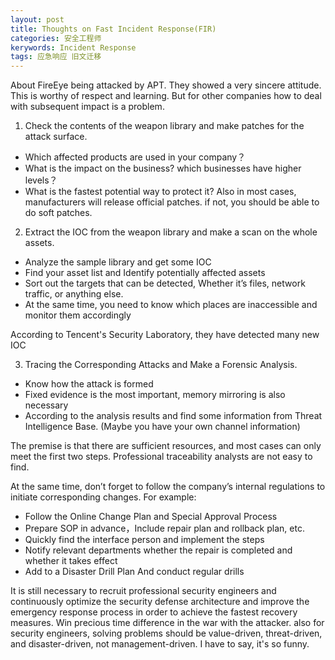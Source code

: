 ```yaml
---
layout: post
title: Thoughts on Fast Incident Response(FIR)
categories: 安全工程师
kerywords: Incident Response
tags: 应急响应 旧文迁移
---
```


About FireEye being attacked by APT. They showed a very sincere attitude. This is worthy of respect and learning. But for other companies how to deal with subsequent impact is a problem.

1. Check the contents of the weapon library and make patches for the attack surface.

* Which affected products are used in your company？
* What is the impact on the business? which businesses have higher levels？
* What is the fastest potential way to protect it?
Also in most cases, manufacturers will release official patches. if not, you should be able to do soft patches.

2. Extract the IOC from the weapon library and make a scan on the whole assets.

* Analyze the sample library and get some IOC
* Find your asset list and Identify potentially affected assets
* Sort out the targets that can be detected, Whether it’s files, network traffic, or anything else.
* At the same time, you need to know which places are inaccessible and monitor them accordingly

According to Tencent's Security Laboratory, they have detected many new IOC

3. Tracing the Corresponding Attacks and Make a Forensic Analysis.

* Know how the attack is formed
* Fixed evidence is the most important, memory mirroring is also necessary
* According to the analysis results and find some information from Threat Intelligence Base. (Maybe you have your own channel information)

The premise is that there are sufficient resources, and most cases can only meet the first two steps. Professional traceability analysts are not easy to find.

At the same time, don’t forget to follow the company’s internal regulations to initiate corresponding changes. For example:

* Follow the Online Change Plan and Special Approval Process
* Prepare SOP in advance，Include repair plan and rollback plan, etc.
* Quickly find the interface person and implement the steps
* Notify relevant departments whether the repair is completed and whether it takes effect
* Add to a Disaster Drill Plan And conduct regular drills

It is still necessary to recruit professional security engineers and continuously optimize the security defense architecture and improve the emergency response process in order to achieve the fastest recovery measures. Win precious time difference in the war with the attacker. also for security engineers, solving problems should be value-driven, threat-driven, and disaster-driven, not management-driven. I have to say, it's so funny.